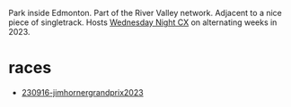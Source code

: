 Park inside Edmonton. Part of the River Valley network. Adjacent to a nice piece of singletrack. Hosts [Wednesday Night CX](2308311008-wednesday-night-worlds.md) on alternating weeks in 2023.

# races

* [230916-jimhornergrandprix2023](230916-jimhornergrandprix2023.md)